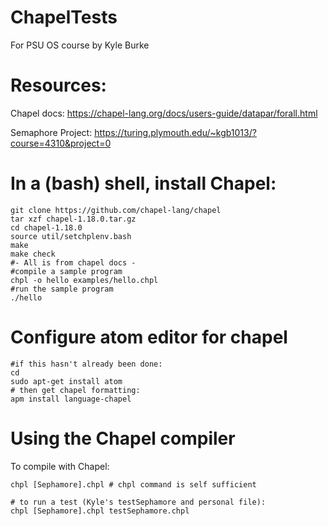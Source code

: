 # ChapelTests
For PSU OS course by Kyle Burke

# Resources:

Chapel docs:
https://chapel-lang.org/docs/users-guide/datapar/forall.html

Semaphore Project:
https://turing.plymouth.edu/~kgb1013/?course=4310&project=0

# In a (bash) shell, install Chapel:

```
git clone https://github.com/chapel-lang/chapel
tar xzf chapel-1.18.0.tar.gz
cd chapel-1.18.0
source util/setchplenv.bash
make
make check
#- All is from chapel docs - 
#compile a sample program
chpl -o hello examples/hello.chpl
#run the sample program
./hello
```

# Configure atom editor for chapel

```
#if this hasn't already been done:
cd
sudo apt-get install atom
# then get chapel formatting:
apm install language-chapel
```
# Using the Chapel compiler 

To compile with Chapel:
```
chpl [Sephamore].chpl # chpl command is self sufficient

# to run a test (Kyle's testSephamore and personal file):
chpl [Sephamore].chpl testSephamore.chpl 
```


